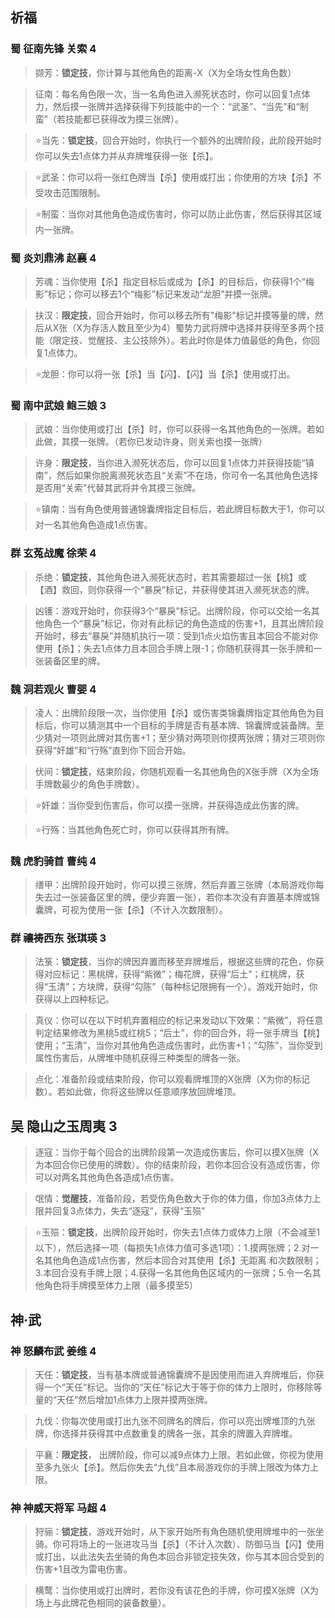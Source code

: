 ## 祈福
### 蜀 征南先锋 关索 4
> 撷芳：**锁定技**，你计算与其他角色的距离-X（X为全场女性角色数）

> 征南：每名角色限一次，当一名角色进入濒死状态时，你可以回复1点体力，然后摸一张牌并选择获得下列技能中的一个：“武圣”、“当先”和“制蛮”（若技能都已获得改为摸三张牌）。

> ⭐当先：**锁定技**，回合开始时，你执行一个额外的出牌阶段，此阶段开始时你可以失去1点体力并从弃牌堆获得一张【杀】。

> ⭐武圣：你可以将一张红色牌当【杀】使用或打出；你使用的方块【杀】不受攻击范围限制。

> ⭐制蛮：当你对其他角色造成伤害时，你可以防止此伤害，然后获得其区域内一张牌。

### 蜀 炎刘鼎沸 赵襄 4
> 芳魂：当你使用【杀】指定目标后或成为【杀】的目标后，你获得1个“梅影”标记；你可以移去1个“梅影”标记来发动“龙胆”并摸一张牌。

> 扶汉：**限定技**，回合开始时，你可以移去所有"梅影"标记并摸等量的牌，然后从X张（X为存活人数且至少为4）蜀势力武将牌中选择并获得至多两个技能（限定技、觉醒技、主公技除外）。若此时你是体力值最低的角色，你回复1点体力。

> ⭐龙胆：你可以将一张【杀】当【闪】、【闪】当【杀】使用或打出。

### 蜀 南中武娘 鲍三娘 3
> 武娘：当你使用或打出【杀】时，你可以获得一名其他角色的一张牌。若如此做，其摸一张牌。（若你已发动许身，则关索也摸一张牌）

> 许身：**限定技**，当你进入濒死状态后，你可以回复1点体力并获得技能“镇南”，然后如果你脱离濒死状态且“关索”不在场，你可令一名其他角色选择是否用“关索”代替其武将并令其摸三张牌。

> ⭐镇南：当有角色使用普通锦囊牌指定目标后，若此牌目标数大于1，你可以对一名其他角色造成1点伤害。 

### 群 玄菟战魔 徐荣 4
> 杀绝：**锁定技**，其他角色进入濒死状态时，若其需要超过一张【桃】或【酒】救回，则你获得一个“暴戾”标记，并获得使其进入濒死状态的牌。

> 凶镬：游戏开始时，你获得3个“暴戾”标记。出牌阶段，你可以交给一名其他角色一个“暴戾”标记，你对有此标记的角色造成的伤害+1，且其出牌阶段开始时，移去“暴戾”并随机执行一项：受到1点火焰伤害且本回合不能对你使用【杀】；失去1点体力且本回合手牌上限-1；你随机获得其一张手牌和一张装备区里的牌。

### 魏 洞若观火 曹婴 4
> 凌人：出牌阶段限一次，当你使用【杀】或伤害类锦囊牌指定其他角色为目标后，你可以猜测其中一个目标的手牌是否有基本牌、锦囊牌或装备牌。至少猜对一项则此牌对其伤害+1；至少猜对两项则你摸两张牌；猜对三项则你获得“奸雄”和“行殇”直到你下回合开始。

> 伏间：**锁定技**，结束阶段，你随机观看一名其他角色的X张手牌（X为全场手牌数最少的角色手牌数）。

> ⭐奸雄：当你受到伤害后，你可以摸一张牌，并获得造成此伤害的牌。

> ⭐行殇：当其他角色死亡时，你可以获得其所有牌。

### 魏 虎豹骑首 曹纯 4
> 缮甲：出牌阶段开始时，你可以摸三张牌，然后弃置三张牌（本局游戏你每失去过一张装备区里的牌，便少弃置一张），若你本次没有弃置基本牌或锦囊牌，可视为使用一张【杀】（不计入次数限制）。

### 群 禳祷西东 张琪瑛 3
> 法箓：**锁定技**，当你的牌因弃置而移至弃牌堆后，根据这些牌的花色，你获得对应标记：黑桃牌，获得“紫微”；梅花牌，获得“后土”；红桃牌，获得“玉清”；方块牌，获得“勾陈”（每种标记限拥有一个）。游戏开始时，你获得以上四种标记。

> 真仪：你可以在以下时机弃置相应的标记来发动以下效果：“紫微”，将任意判定结果修改为黑桃5或红桃5；“后土”，你的回合外，将一张手牌当【桃】使用；“玉清”，当你对其他角色造成伤害时，此伤害+1；“勾陈”，当你受到属性伤害后，从牌堆中随机获得三种类型的牌各一张。

> 点化：准备阶段或结束阶段，你可以观看牌堆顶的X张牌（X为你的标记数）。若如此做，你将这些牌以任意顺序放回牌堆顶。

## 吴 隐山之玉周夷 3
> 逐寇：当你于每个回合的出牌阶段第一次造成伤害后，你可以摸X张牌（X为本回合你已使用的牌数）。你的结束阶段，若你本回合没有造成伤害，你可以对两名其他角色各造成1点伤害。

> 氓情：**觉醒技**，准备阶段，若受伤角色数大于你的体力值，你加3点体力上限并回复3点体力，失去“逐寇”，获得“玉殒”

> ⭐玉殒：**锁定技**，出牌阶段开始时，你失去1点体力或体力上限（不会减至1以下），然后选择一项（每损失1点体力值可多选1项）：1.摸两张牌；2.对一名其他角色造成1点伤害，然后本回合对其使用【杀】无距离 和次数限制；3.本回合没有手牌上限；4.获得一名其他角色区域内的一张牌；5.令一名其他角色将手牌摸至体力上限（最多摸至5）

## 神·武
### 神 怒麟布武 姜维 4
> 天任：**锁定技**，当有基本牌或普通锦囊牌不是因使用而进入弃牌堆后，你获得一个“天任”标记。当你的“天任”标记大于等于你的体力上限时，你移除等量的“天任”然后增加1点体力上限并摸两张牌。

> 九伐：你每次使用或打出九张不同牌名的牌后，你可以亮出牌堆顶的九张牌，你选择并获得其中点数重复的牌各一张，其余的牌置入弃牌堆。

> 平襄：**限定技**， 出牌阶段，你可以减9点体力上限。若如此做，你视为使用至多九张火【杀】。然后你失去“九伐”且本局游戏你的手牌上限改为体力上限。

### 神 神威天将军 马超 4
> 狩骊：**锁定技**，游戏开始时，从下家开始所有角色随机使用牌堆中的一张坐骑。你可将场上的一张进攻马当【杀】（不计入次数）、防御马当【闪】使用或打出，以此法失去坐骑的角色本回合非锁定技失效，你与其本回合受到的伤害+1且改为雷电伤害。

> 横鹜：当你使用或打出牌时，若你没有该花色的手牌，你可摸X张牌（X为场上与此牌花色相同的装备数量）。